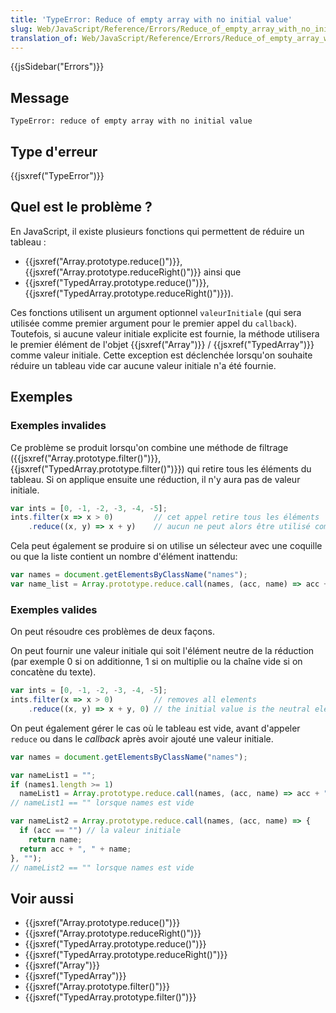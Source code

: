 ```yaml
---
title: 'TypeError: Reduce of empty array with no initial value'
slug: Web/JavaScript/Reference/Errors/Reduce_of_empty_array_with_no_initial_value
translation_of: Web/JavaScript/Reference/Errors/Reduce_of_empty_array_with_no_initial_value
---
```


{{jsSidebar("Errors")}}

## Message

```
TypeError: reduce of empty array with no initial value
```

## Type d'erreur

{{jsxref("TypeError")}}

## Quel est le problème ?

En JavaScript, il existe plusieurs fonctions qui permettent de réduire un tableau :

- {{jsxref("Array.prototype.reduce()")}}, {{jsxref("Array.prototype.reduceRight()")}} ainsi que
- {{jsxref("TypedArray.prototype.reduce()")}}, {{jsxref("TypedArray.prototype.reduceRight()")}}).

Ces fonctions utilisent un argument optionnel `valeurInitiale` (qui sera utilisée comme premier argument pour le premier appel du `callback`). Toutefois, si aucune valeur initiale explicite est fournie, la méthode utilisera le premier élément de l'objet {{jsxref("Array")}} / {{jsxref("TypedArray")}} comme valeur initiale. Cette exception est déclenchée lorsqu'on souhaite réduire un tableau vide car aucune valeur initiale n'a été fournie.

## Exemples

### Exemples invalides

Ce problème se produit lorsqu'on combine une méthode de filtrage ({{jsxref("Array.prototype.filter()")}}, {{jsxref("TypedArray.prototype.filter()")}}) qui retire tous les éléments du tableau. Si on applique ensuite une réduction, il n'y aura pas de valeur initiale.

```js example-bad
var ints = [0, -1, -2, -3, -4, -5];
ints.filter(x => x > 0)         // cet appel retire tous les éléments
    .reduce((x, y) => x + y)    // aucun ne peut alors être utilisé comme valeur initiale
```

Cela peut également se produire si on utilise un sélecteur avec une coquille ou que la liste contient un nombre d'élément inattendu:

```js example-bad
var names = document.getElementsByClassName("names");
var name_list = Array.prototype.reduce.call(names, (acc, name) => acc + ", " + name);
```

### Exemples valides

On peut résoudre ces problèmes de deux façons.

On peut fournir une valeur initiale qui soit l'élément neutre de la réduction (par exemple 0 si on additionne, 1 si on multiplie ou la chaîne vide si on concatène du texte).

```js example-good
var ints = [0, -1, -2, -3, -4, -5];
ints.filter(x => x > 0)         // removes all elements
    .reduce((x, y) => x + y, 0) // the initial value is the neutral element of the addition
```

On peut également gérer le cas où le tableau est vide, avant d'appeler `reduce` ou dans le _callback_ après avoir ajouté une valeur initiale.

```js example-good
var names = document.getElementsByClassName("names");

var nameList1 = "";
if (names1.length >= 1)
  nameList1 = Array.prototype.reduce.call(names, (acc, name) => acc + ", " + name);
// nameList1 == "" lorsque names est vide

var nameList2 = Array.prototype.reduce.call(names, (acc, name) => {
  if (acc == "") // la valeur initiale
    return name;
  return acc + ", " + name;
}, "");
// nameList2 == "" lorsque names est vide
```

## Voir aussi

- {{jsxref("Array.prototype.reduce()")}}
- {{jsxref("Array.prototype.reduceRight()")}}
- {{jsxref("TypedArray.prototype.reduce()")}}
- {{jsxref("TypedArray.prototype.reduceRight()")}}
- {{jsxref("Array")}}
- {{jsxref("TypedArray")}}
- {{jsxref("Array.prototype.filter()")}}
- {{jsxref("TypedArray.prototype.filter()")}}
